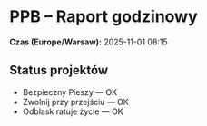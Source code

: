 # PPB – Raport godzinowy
**Czas (Europe/Warsaw):** 2025-11-01 08:15

## Status projektów
- Bezpieczny Pieszy — OK
- Zwolnij przy przejściu — OK
- Odblask ratuje życie — OK

